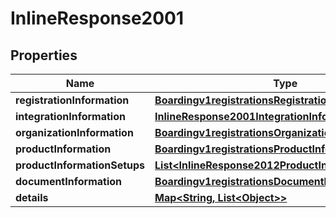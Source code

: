 
# InlineResponse2001

## Properties
Name | Type | Description | Notes
------------ | ------------- | ------------- | -------------
**registrationInformation** | [**Boardingv1registrationsRegistrationInformation**](Boardingv1registrationsRegistrationInformation.md) |  |  [optional]
**integrationInformation** | [**InlineResponse2001IntegrationInformation**](InlineResponse2001IntegrationInformation.md) |  |  [optional]
**organizationInformation** | [**Boardingv1registrationsOrganizationInformation**](Boardingv1registrationsOrganizationInformation.md) |  |  [optional]
**productInformation** | [**Boardingv1registrationsProductInformation**](Boardingv1registrationsProductInformation.md) |  |  [optional]
**productInformationSetups** | [**List&lt;InlineResponse2012ProductInformationSetups&gt;**](InlineResponse2012ProductInformationSetups.md) |  |  [optional]
**documentInformation** | [**Boardingv1registrationsDocumentInformation**](Boardingv1registrationsDocumentInformation.md) |  |  [optional]
**details** | [**Map&lt;String, List&lt;Object&gt;&gt;**](List.md) |  |  [optional]



